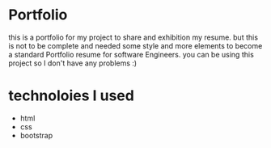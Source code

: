 # Portfolio
this is a portfolio for my project to share and exhibition my resume. but this is not to be complete and needed some style and more elements to become a standard Portfolio resume for software Engineers.
you can be using this project so I don't have any problems :)

# technoloies I used
- html
- css
- bootstrap
